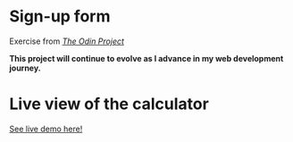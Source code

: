 # Sign-up form
Exercise from [_The Odin Project_](https://www.theodinproject.com/lessons/node-path-intermediate-html-and-css-sign-up-form)

**This project will continue to evolve as I advance in my web development journey.**

# Live view of the calculator

[See live demo here!](https://raw.githack.com/Francois-T9/sign-up-form/main/index.html)

